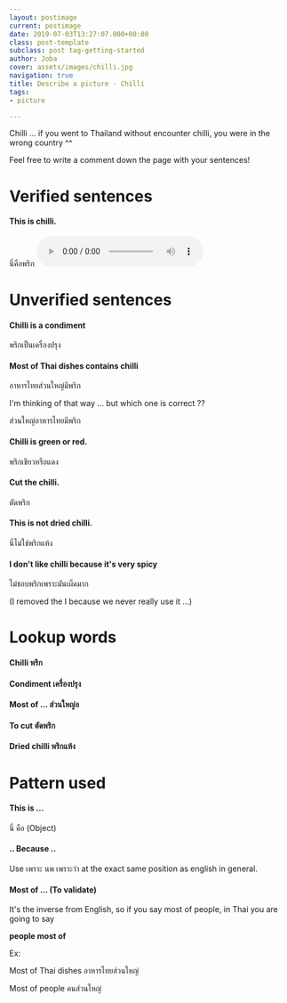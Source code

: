 ```yaml
---
layout: postimage
current: postimage
date: 2019-07-03T13:27:07.000+00:00
class: post-template
subclass: post tag-getting-started
author: Joba
cover: assets/images/chilli.jpg
navigation: true
title: Describe a picture - Chilli
tags:
- picture

---
```

Chilli ... if you went to Thailand without encounter chilli, you were in the wrong country ^^

Feel free to write a comment down the page with your sentences!

# Verified sentences

#### This is chilli.

<span class="blue">นี่คือพริก</span> <audio controls preload src="assets/sound/นี่คือพริก.mp3">

# Unverified sentences

#### Chilli is a condiment

<span class="blue">พริกเป็นเครื่องปรุง</span>

#### Most of Thai dishes contains chilli

<span class="blue">อาหารไทยส่วนใหญ่มีพริก</span>

I'm thinking of that way ... but which one is correct ??

<span class="blue">ส่วนใหญ่อาหารไทยมีพริก</span>

#### Chilli is green or red.

<span class="blue">พริกเขียวหรือแดง</span>

#### Cut the chilli.

<span class="blue">ตัดพริก</span>

#### This is not dried chilli.

<span class="blue">นี่ไม่ใช่พริกแห้ง</span>

#### I don't like chilli because it's very spicy

<span class="blue">ไม่ชอบพริกเพราะมันเผ็ดมาก</span>

(I removed the I because we never really use it ...)

# Lookup words

#### Chilli <span class="blue">พริก</span>

#### Condiment <span class="blue">เครื่องปรุง</span>

#### Most of ... <span class="blue">ส่วนใหญ่อ</span>

#### To cut <span class="blue">ตัดพริก</span>

#### Dried chilli <span class="blue">พริกแห้ง</span>

# Pattern used

#### This is ...

<span class="blue">นี่ คือ (Object)</span>

#### .. Because ..

Use <span class="blue">เพราะ</span> นพ <span class="blue">เพราะว่า</span>  at the exact same position as english in general.

#### Most of ... (To validate)

It's the inverse from English, so if you say most of people, in Thai you are going to say

**people most of**

Ex: 

Most of Thai dishes <span class="blue">อาหารไทยส่วนใหญ่</span>

Most of people <span class="blue">คนส่วนใหญ่</span>